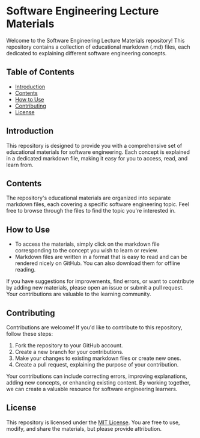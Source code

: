 # Software Engineering Lecture Materials

Welcome to the Software Engineering Lecture Materials repository! This repository contains a collection of educational markdown (.md) files, each dedicated to explaining different software engineering concepts.

## Table of Contents
- [Introduction](#introduction)
- [Contents](#contents)
- [How to Use](#how-to-use)
- [Contributing](#contributing)
- [License](#license)

## Introduction

This repository is designed to provide you with a comprehensive set of educational materials for software engineering. Each concept is explained in a dedicated markdown file, making it easy for you to access, read, and learn from.

## Contents

The repository's educational materials are organized into separate markdown files, each covering a specific software engineering topic.
Feel free to browse through the files to find the topic you're interested in.

## How to Use

- To access the materials, simply click on the markdown file corresponding to the concept you wish to learn or review.
- Markdown files are written in a format that is easy to read and can be rendered nicely on GitHub. You can also download them for offline reading.

If you have suggestions for improvements, find errors, or want to contribute by adding new materials, please open an issue or submit a pull request. Your contributions are valuable to the learning community.

## Contributing

Contributions are welcome! If you'd like to contribute to this repository, follow these steps:

1. Fork the repository to your GitHub account.
2. Create a new branch for your contributions.
3. Make your changes to existing markdown files or create new ones.
4. Create a pull request, explaining the purpose of your contribution.

Your contributions can include correcting errors, improving explanations, adding new concepts, or enhancing existing content. By working together, we can create a valuable resource for software engineering learners.

## License

This repository is licensed under the [MIT License](LICENSE). You are free to use, modify, and share the materials, but please provide attribution.
